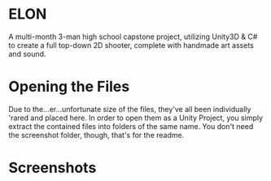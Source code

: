# ELON
A multi-month 3-man high school capstone project, utilizing Unity3D & C# to create a full top-down 2D shooter, complete with handmade art assets and sound.
# Opening the Files
Due to the...er...unfortunate size of the files, they've all been individually 'rared and placed here. In order to open them as a Unity Project, you simply extract the contained files into folders of the same name. You don't need the screenshot folder, though, that's for the readme.
# Screenshots
